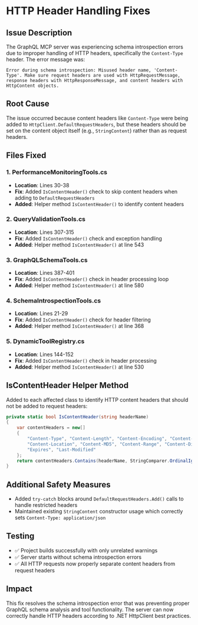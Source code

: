# HTTP Header Handling Fixes

## Issue Description
The GraphQL MCP server was experiencing schema introspection errors due to improper handling of HTTP headers, specifically the `Content-Type` header. The error message was:

```
Error during schema introspection: Misused header name, 'Content-Type'. Make sure request headers are used with HttpRequestMessage, response headers with HttpResponseMessage, and content headers with HttpContent objects.
```

## Root Cause
The issue occurred because content headers like `Content-Type` were being added to `HttpClient.DefaultRequestHeaders`, but these headers should be set on the content object itself (e.g., `StringContent`) rather than as request headers.

## Files Fixed

### 1. PerformanceMonitoringTools.cs
- **Location**: Lines 30-38
- **Fix**: Added `IsContentHeader()` check to skip content headers when adding to `DefaultRequestHeaders`
- **Added**: Helper method `IsContentHeader()` to identify content headers

### 2. QueryValidationTools.cs
- **Location**: Lines 307-315
- **Fix**: Added `IsContentHeader()` check and exception handling
- **Added**: Helper method `IsContentHeader()` at line 543

### 3. GraphQLSchemaTools.cs
- **Location**: Lines 387-401
- **Fix**: Added `IsContentHeader()` check in header processing loop
- **Added**: Helper method `IsContentHeader()` at line 580

### 4. SchemaIntrospectionTools.cs
- **Location**: Lines 21-29
- **Fix**: Added `IsContentHeader()` check for header filtering
- **Added**: Helper method `IsContentHeader()` at line 368

### 5. DynamicToolRegistry.cs
- **Location**: Lines 144-152
- **Fix**: Added `IsContentHeader()` check in header processing
- **Added**: Helper method `IsContentHeader()` at line 530

## IsContentHeader Helper Method
Added to each affected class to identify HTTP content headers that should not be added to request headers:

```csharp
private static bool IsContentHeader(string headerName)
{
    var contentHeaders = new[]
    {
        "Content-Type", "Content-Length", "Content-Encoding", "Content-Language",
        "Content-Location", "Content-MD5", "Content-Range", "Content-Disposition",
        "Expires", "Last-Modified"
    };
    return contentHeaders.Contains(headerName, StringComparer.OrdinalIgnoreCase);
}
```

## Additional Safety Measures
- Added `try-catch` blocks around `DefaultRequestHeaders.Add()` calls to handle restricted headers
- Maintained existing `StringContent` constructor usage which correctly sets `Content-Type: application/json`

## Testing
- ✅ Project builds successfully with only unrelated warnings
- ✅ Server starts without schema introspection errors
- ✅ All HTTP requests now properly separate content headers from request headers

## Impact
This fix resolves the schema introspection error that was preventing proper GraphQL schema analysis and tool functionality. The server can now correctly handle HTTP headers according to .NET HttpClient best practices.
